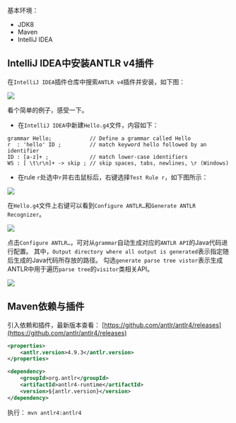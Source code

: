 
基本环境：
- JDK8
- Maven
- IntelliJ IDEA


## IntelliJ IDEA中安装ANTLR v4插件

在`IntelliJ IDEA`插件仓库中搜索`ANTLR v4`插件并安装，如下图：

![](https://img2020.cnblogs.com/blog/1546632/202111/1546632-20211123143729694-255038647.png)

看个简单的例子，感受一下。

- 在`IntelliJ IDEA`中新建`Hello.g4`文件，内容如下：

```text
grammar Hello;            // Define a grammar called Hello
r  : 'hello' ID ;         // match keyword hello followed by an identifier
ID : [a-z]+ ;             // match lower-case identifiers
WS : [ \t\r\n]+ -> skip ; // skip spaces, tabs, newlines, \r (Windows)
```

- 在rule `r`处选中`r`并右击鼠标后，右键选择`Test Rule r`，如下图所示：

![](https://img2020.cnblogs.com/blog/1546632/202111/1546632-20211123145105347-1142571353.png)


在`Hello.g4`文件上右键可以看到`Configure ANTLR…`和`Generate ANTLR Recognizer`。

![](https://img2020.cnblogs.com/blog/1546632/202111/1546632-20211123145720452-1438681234.png)

点击`Configure ANTLR…`，可对从`grammar`自动生成对应的`ANTLR API`的Java代码进行配置。 其中，`Output directory where all output is generated`表示指定随后生成的Java代码所存放的路径。 勾选`generate parse tree vistor`表示生成ANTLR中用于遍历`parse tree`的`visitor`类相关API。

![](https://img2020.cnblogs.com/blog/1546632/202111/1546632-20211123150151696-739274509.png)


## Maven依赖与插件

引入依赖和插件，最新版本查看： [https://github.com/antlr/antlr4/releases](https://github.com/antlr/antlr4/releases)

```xml
<properties>
    <antlr.version>4.9.3</antlr.version>
</properties>

<dependency>
    <groupId>org.antlr</groupId>
    <artifactId>antlr4-runtime</artifactId>
    <version>${antlr.version}</version>
</dependency>


```

执行： `mvn antlr4:antlr4`

